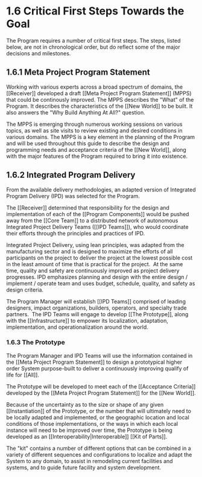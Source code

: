 # 1.6 Critical First Steps Towards the Goal
The Program requires a number of critical first steps. The steps, listed below, are not in chronological order, but do reflect some of the major decisions and milestones. 

## 1.6.1 Meta Project Program Statement
Working with various experts across a broad spectrum of domains, the [[Receiver]] developed a draft [[Meta Project Program Statement]] (MPPS) that could be continously improved. The MPPS describes the "What" of the Program. It describes the characteristics of the [[New World]] to be built. It also answers the "Why Build Anything At All?" question. 

The MPPS is emerging through numerous working sessions on various topics, as well as site visits to review existing and desired conditions in various domains. The MPPS is a key element in the planning of the Program and will be used throughout this guide to describe the design and programming needs and acceptance criteria of the [[New World]], along with the major features of the Program required to bring it into existence. 

## 1.6.2 Integrated Program Delivery 
From the available delivery methodologies, an adapted version of Integrated Program Delivery (IPD) was selected for the Program. 

The [[Receiver]] determined that responsibility for the design and implementation of each of the [[Program Components]] would be pushed away from the [[Core Team]] to a distributed network of autonomous Integrated Project Delivery Teams ([[IPD Teams]]), who would coordinate their efforts through the principles and practices of IPD. 

Integrated Project Delivery, using lean principles, was adapted from the manufacturing sector and is designed to maximize the efforts of all participants on the project to deliver the project at the lowest possible cost in the least amount of time that is practical for the project.  At the same time, quality and safety are continuously improved as project delivery progresses. IPD emphasizes planning and design with the entire design / implement / operate team and uses budget, schedule, quality, and safety as design criteria. 

The Program Manager will establish [[IPD Teams]] comprised of leading designers, impact organizations, builders, operators, and specialty trade partners.  The IPD Teams will engage to develop [[The Prototype]], along with the [[Infrastructure]] to empower its localization, adaptation, implementation, and operationalization around the world. 

### 1.6.3 The Prototype
The Program Manager and IPD Teams will use the information contained in the [[Meta Project Program Statement]] to design a prototypical higher order System purpose-built to deliver a continuously improving qualify of life for [[All]]. 

The Prototype will be developed to meet each of the [[Acceptance Criteria]] developed by the [[Meta Project Program Statement]] for the [[New World]]. 

Because of the uncertainty as to the size or shape of any given [[Instantiation]] of the Prototype, or the number that will ultimately need to be locally adapted and implemented, or the geographic location and local conditions of those implementations, or the ways in which each local instance will need to be improved over time, the Prototype is being developed as an [[Interoperability|Interoperable]] [[Kit of Parts]].  

The "kit" contains a number of different options that can be combined in a variety of different sequences and configurations to localize and adapt the System to any domain, to assist in remodeling current facilities and systems, and to guide future facility and system development. 